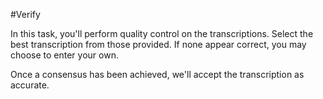 #Verify

In this task, you'll perform quality control on the transcriptions. Select the best transcription from those provided. If none appear correct, you may choose to enter your own.

Once a consensus has been achieved, we'll accept the transcription as accurate.

